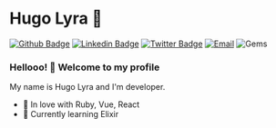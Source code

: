 # Hugo Lyra 👾

[![Github Badge](https://img.shields.io/badge/-Github-000?style=flat-square&logo=Github&logoColor=white&link=https://github.com/hamorim)](https://github.com/hamorim)
[![Linkedin Badge](https://img.shields.io/badge/-LinkedIn-blue?style=flat-square&logo=Linkedin&logoColor=white&link=https://www.linkedin.com/in/hugolyra/)](https://www.linkedin.com/in/hugolyra/)
[![Twitter Badge](https://img.shields.io/badge/-Twitter-1ca0f1?style=flat-square&labelColor=1ca0f1&logo=twitter&logoColor=white&link=https://twitter.com/h_lyra)](https://twitter.com/h_lyra)
[![Email](https://img.shields.io/badge/email-me-blue?style=flat-square)](mailto:me@hugolyra.com)
![Gems](https://img.shields.io/gem/u/hugolyra?style=flat-square)


### Hellooo! 👋 Welcome to my profile

My name is Hugo Lyra and I'm developer.

 - 💙 In love with Ruby, Vue, React
 - 🌱 Currently learning Elixir
